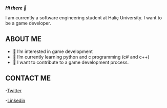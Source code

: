  ***Hi there 👋***
 
 I am currently a software engineering student at Haliç University. I want to be a game developer.

## ABOUT ME
- 👀 I’m interested in game development
- 🌱 I’m currently learning python and c programming (c# and c++)
- 💞️ I want to contribute to a game development process.
## CONTACT ME

-[Twitter](https://twitter.com/barissonn)

-[Linkedin](https://www.linkedin.com/in/bar%C4%B1%C5%9F-demiro%C4%9F-7b9985214/)


<!---
barissdev/barissdev is a ✨ special ✨ repository because its `README.md` (this file) appears on your GitHub profile.
You can click the Preview link to take a look at your changes.
--->
